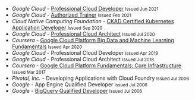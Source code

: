 - *Google Cloud* - [Professional Cloud Developer](https://www.credential.net/6e302930-0ef8-43d7-a049-205d61171553)
 <small>Issued Jun 2021</small>
- *Google Cloud* - [Authorized Trainer](https://www.credential.net/8ad52537-871a-4d31-a9f6-e023738131ac)
<small>Issued Feb 2021</small>
- *Cloud Native Computing Foundation* - [CKAD Certified Kubernetes Application Developer](https://www.credly.com/badges/13af36be-b0f9-4b08-9dd0-f67fc972c6ea)
<small>Issued Sep 2020</small>
- *Google Cloud* - [Professional Cloud Architect](https://www.credential.net/d6fbe7f9-cb56-4455-81a9-15c2fbe83ea1)
 <small>Issued Jul 2020</small>
 - *Coursera* - [Google Cloud Platform Big Data and Machine Learning Fundamentals](https://www.coursera.org/account/accomplishments/certificate/4DKF3VX6767M)
<small>Issued Apr 2020</small>
- *Google Cloud* - Professional Cloud Developer
 <small>Issued Apr 2019</small>
- *Google Cloud* - Professional Cloud Architect
 <small>Issued Jul 2018</small>
- *Coursera* - [Google Cloud Platform Fundamentals: Core Infrastructure](https://www.coursera.org/account/accomplishments/certificate/AECV9B3FE4S4)
<small>Issued Mar 2017</small>
- *Pivotal, Inc.* - Developing Applications with Cloud Foundry <small>Issued Jul 2006</small>
- *Google* - App Engine Qualified Developer <small>Issued Jul 2006</small>
- *Google* - [BigQuery Qualified Developer]() <small>Issued Jul 2006</small>
